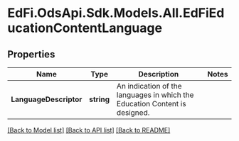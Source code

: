 # EdFi.OdsApi.Sdk.Models.All.EdFiEducationContentLanguage
## Properties

Name | Type | Description | Notes
------------ | ------------- | ------------- | -------------
**LanguageDescriptor** | **string** | An indication of the languages in which the Education Content is designed. | 

[[Back to Model list]](../README.md#documentation-for-models) [[Back to API list]](../README.md#documentation-for-api-endpoints) [[Back to README]](../README.md)

